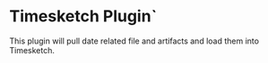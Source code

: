 # Timesketch Plugin`

This plugin will pull date related file and artifacts and load them into Timesketch.